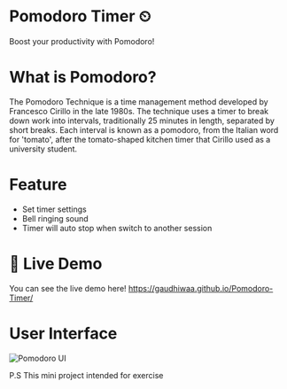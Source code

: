 # Pomodoro Timer ⏲
Boost your productivity with Pomodoro!

# What is Pomodoro?
The Pomodoro Technique is a time management method developed by Francesco Cirillo in the late 1980s. The technique uses a timer to break down work into intervals, traditionally 25 minutes in length, separated by short breaks. Each interval is known as a pomodoro, from the Italian word for 'tomato', after the tomato-shaped kitchen timer that Cirillo used as a university student.

# Feature
- Set timer settings
- Bell ringing sound
- Timer will auto stop when switch to another session

# 📌 Live Demo
You can see the live demo here! https://gaudhiwaa.github.io/Pomodoro-Timer/

# User Interface
![Pomodoro UI](https://user-images.githubusercontent.com/88303669/130407905-9142de8a-e494-4ead-b728-21ef3bc57494.jpg)

P.S This mini project intended for exercise
